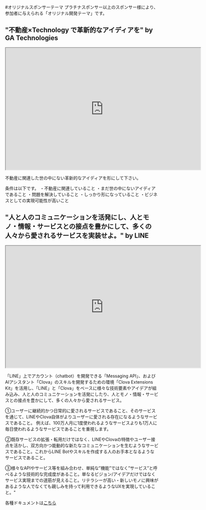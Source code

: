 #オリジナルスポンサーテーマ
プラチナスポンサー以上のスポンサー様により、参加者に与えられる「オリジナル開発テーマ」です。


## "不動産×Technology で革新的なアイディアを" by GA Technologies

<iframe src="https://drive.google.com/file/d/14ay0Cv-Nj9L73t3iMHJ_Zw4PPHkhPQse/preview" width="640" height="400"></iframe>

不動産に関連した世の中にない革新的なアイディアを形にして下さい。

条件は以下です。
・不動産に関連していること
・まだ世の中にないアイディアであること
・問題を解決していること
・しっかり形になっていること
・ビジネスとしての実現可能性が高いこと


## "人と人のコミュニケーションを活発にし、人とモノ・情報・サービスとの接点を豊かにして、多くの人々から愛されるサービスを実装せよ。" by LINE

<iframe src="https://drive.google.com/file/d/1EpwfYQf26v_89LodPlkEZdHBYSoCwMUN/preview" width="640" height="400"></iframe>

「LINE」上でアカウント（chatbot）を開発できる「Messaging API」、およびAIアシスタント「Clova」のスキルを開発するための環境「Clova Extensions Kit」を活用し、「LINE」と「Clova」をベースに様々な技術要素やアイデアが組み込み、人と人のコミュニケーションを活発にしたり、人とモノ・情報・サービスとの接点を豊かにして、多くの人々から愛されるサービス。

①ユーザーに継続的かつ日常的に愛されるサービスであること、そのサービスを通じて、LINEやClova自体がよりユーザーに愛される存在になるようなサービスであること。
例えば、100万人月に1度使われるようなサービスよりも1万人に毎日使われるようなサービスであることを重視します。

②既存サービスの拡張・転用だけではなく、LINEやClovaの特徴やユーザー接点を活かし、双方向かつ能動的な新たなコミュニケーションを生むようなサービスであること。これからLINE Botやスキルを作成する人のお手本となるようなサービスであること。

③様々なAPIやサービス等を組み合わせ、単純な”機能”ではなく”サービス”と呼べるような技術的な完成度があること。単なるビジョン/アイデアだけではなくサービス実現までの道筋が見えること。リテラシーが高い・新しいモノに興味があるような人でなくても親しみを持って利用できるようなUXを実現していること。"			

各種ドキュメントは[こちら](line-docs.md)
